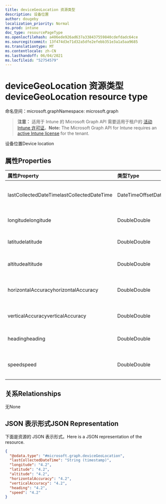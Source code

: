 ```yaml
---
title: deviceGeoLocation 资源类型
description: 设备位置
author: dougeby
localization_priority: Normal
ms.prod: intune
doc_type: resourcePageType
ms.openlocfilehash: a406ede926ad637a338437559840cdefdadc64ce
ms.sourcegitcommit: 13f474d3e71d32a5dfe2efebb351e3a1a5aa9685
ms.translationtype: MT
ms.contentlocale: zh-CN
ms.lasthandoff: 06/04/2021
ms.locfileid: "52754579"
---
```

# <a name="devicegeolocation-resource-type"></a><span data-ttu-id="9421d-103">deviceGeoLocation 资源类型</span><span class="sxs-lookup"><span data-stu-id="9421d-103">deviceGeoLocation resource type</span></span>

<span data-ttu-id="9421d-104">命名空间：microsoft.graph</span><span class="sxs-lookup"><span data-stu-id="9421d-104">Namespace: microsoft.graph</span></span>

> <span data-ttu-id="9421d-105">**注意：** 适用于 Intune 的 Microsoft Graph API 需要适用于租户的 [活动 Intune 许可证](https://go.microsoft.com/fwlink/?linkid=839381)。</span><span class="sxs-lookup"><span data-stu-id="9421d-105">**Note:** The Microsoft Graph API for Intune requires an [active Intune license](https://go.microsoft.com/fwlink/?linkid=839381) for the tenant.</span></span>

<span data-ttu-id="9421d-106">设备位置</span><span class="sxs-lookup"><span data-stu-id="9421d-106">Device location</span></span>

## <a name="properties"></a><span data-ttu-id="9421d-107">属性</span><span class="sxs-lookup"><span data-stu-id="9421d-107">Properties</span></span>
|<span data-ttu-id="9421d-108">属性</span><span class="sxs-lookup"><span data-stu-id="9421d-108">Property</span></span>|<span data-ttu-id="9421d-109">类型</span><span class="sxs-lookup"><span data-stu-id="9421d-109">Type</span></span>|<span data-ttu-id="9421d-110">Description</span><span class="sxs-lookup"><span data-stu-id="9421d-110">Description</span></span>|
|:---|:---|:---|
|<span data-ttu-id="9421d-111">lastCollectedDateTime</span><span class="sxs-lookup"><span data-stu-id="9421d-111">lastCollectedDateTime</span></span>|<span data-ttu-id="9421d-112">DateTimeOffset</span><span class="sxs-lookup"><span data-stu-id="9421d-112">DateTimeOffset</span></span>|<span data-ttu-id="9421d-113">记录位置时的时间，相对于 UTC</span><span class="sxs-lookup"><span data-stu-id="9421d-113">Time at which location was recorded, relative to UTC</span></span>|
|<span data-ttu-id="9421d-114">longitude</span><span class="sxs-lookup"><span data-stu-id="9421d-114">longitude</span></span>|<span data-ttu-id="9421d-115">Double</span><span class="sxs-lookup"><span data-stu-id="9421d-115">Double</span></span>|<span data-ttu-id="9421d-116">设备位置的经度坐标</span><span class="sxs-lookup"><span data-stu-id="9421d-116">Longitude coordinate of the device's location</span></span>|
|<span data-ttu-id="9421d-117">latitude</span><span class="sxs-lookup"><span data-stu-id="9421d-117">latitude</span></span>|<span data-ttu-id="9421d-118">Double</span><span class="sxs-lookup"><span data-stu-id="9421d-118">Double</span></span>|<span data-ttu-id="9421d-119">设备位置的纬度坐标</span><span class="sxs-lookup"><span data-stu-id="9421d-119">Latitude coordinate of the device's location</span></span>|
|<span data-ttu-id="9421d-120">altitude</span><span class="sxs-lookup"><span data-stu-id="9421d-120">altitude</span></span>|<span data-ttu-id="9421d-121">Double</span><span class="sxs-lookup"><span data-stu-id="9421d-121">Double</span></span>|<span data-ttu-id="9421d-122">高度，以高出海平面的米数表示</span><span class="sxs-lookup"><span data-stu-id="9421d-122">Altitude, given in meters above sea level</span></span>|
|<span data-ttu-id="9421d-123">horizontalAccuracy</span><span class="sxs-lookup"><span data-stu-id="9421d-123">horizontalAccuracy</span></span>|<span data-ttu-id="9421d-124">Double</span><span class="sxs-lookup"><span data-stu-id="9421d-124">Double</span></span>|<span data-ttu-id="9421d-125">经度和纬度的准确度，以米为单位</span><span class="sxs-lookup"><span data-stu-id="9421d-125">Accuracy of longitude and latitude in meters</span></span>|
|<span data-ttu-id="9421d-126">verticalAccuracy</span><span class="sxs-lookup"><span data-stu-id="9421d-126">verticalAccuracy</span></span>|<span data-ttu-id="9421d-127">Double</span><span class="sxs-lookup"><span data-stu-id="9421d-127">Double</span></span>|<span data-ttu-id="9421d-128">高度的准确度，以米为单位</span><span class="sxs-lookup"><span data-stu-id="9421d-128">Accuracy of altitude in meters</span></span>|
|<span data-ttu-id="9421d-129">heading</span><span class="sxs-lookup"><span data-stu-id="9421d-129">heading</span></span>|<span data-ttu-id="9421d-130">Double</span><span class="sxs-lookup"><span data-stu-id="9421d-130">Double</span></span>|<span data-ttu-id="9421d-131">相对于真北的方位，以度为单位</span><span class="sxs-lookup"><span data-stu-id="9421d-131">Heading in degrees from true north</span></span>|
|<span data-ttu-id="9421d-132">speed</span><span class="sxs-lookup"><span data-stu-id="9421d-132">speed</span></span>|<span data-ttu-id="9421d-133">Double</span><span class="sxs-lookup"><span data-stu-id="9421d-133">Double</span></span>|<span data-ttu-id="9421d-134">设备的移动速度，以米/秒为单位</span><span class="sxs-lookup"><span data-stu-id="9421d-134">Speed the device is traveling in meters per second</span></span>|

## <a name="relationships"></a><span data-ttu-id="9421d-135">关系</span><span class="sxs-lookup"><span data-stu-id="9421d-135">Relationships</span></span>
<span data-ttu-id="9421d-136">无</span><span class="sxs-lookup"><span data-stu-id="9421d-136">None</span></span>

## <a name="json-representation"></a><span data-ttu-id="9421d-137">JSON 表示形式</span><span class="sxs-lookup"><span data-stu-id="9421d-137">JSON Representation</span></span>
<span data-ttu-id="9421d-138">下面是资源的 JSON 表示形式。</span><span class="sxs-lookup"><span data-stu-id="9421d-138">Here is a JSON representation of the resource.</span></span>
<!-- {
  "blockType": "resource",
  "@odata.type": "microsoft.graph.deviceGeoLocation"
}
-->
``` json
{
  "@odata.type": "#microsoft.graph.deviceGeoLocation",
  "lastCollectedDateTime": "String (timestamp)",
  "longitude": "4.2",
  "latitude": "4.2",
  "altitude": "4.2",
  "horizontalAccuracy": "4.2",
  "verticalAccuracy": "4.2",
  "heading": "4.2",
  "speed": "4.2"
}
```




